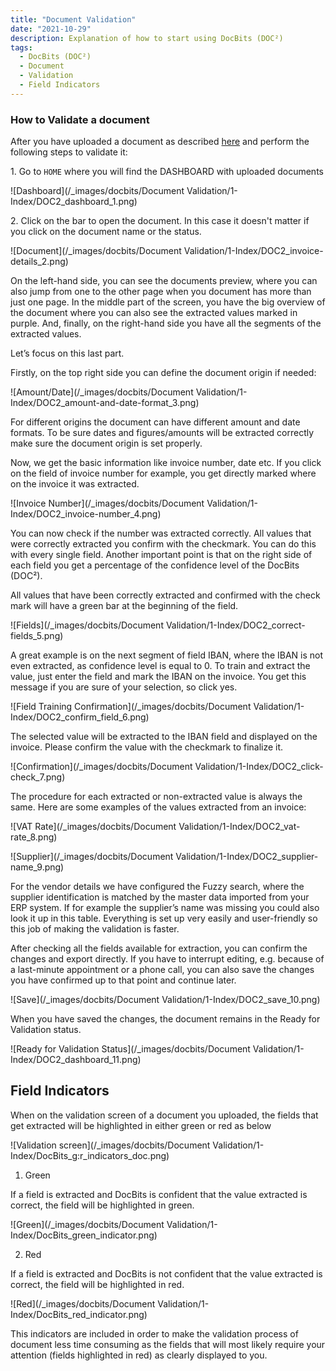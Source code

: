 ```yaml
---
title: "Document Validation"
date: "2021-10-29"
description: Explanation of how to start using DocBits (DOC²)
tags:
  - DocBits (DOC²)
  - Document
  - Validation
  - Field Indicators
---
```


### How to Validate a document

After you have uploaded a document as described [here](/docbits/dashboard/) and perform the following steps to validate it:

1\. Go to `HOME` where you will find the DASHBOARD with uploaded documents

![Dashboard](/_images/docbits/Document Validation/1-Index/DOC2_dashboard_1.png)

2\. Click on the bar to open the document. In this case it doesn't matter if you click on the document name or the status.

![Document](/_images/docbits/Document Validation/1-Index/DOC2_invoice-details_2.png)

On the left-hand side, you can see the documents preview, where you can also jump from one to the other page when you document has more than just one page. In the middle part of the screen, you have the big overview of the document where you can also see the extracted values marked in purple. And, finally, on the right-hand side you have all the segments of the extracted values.

Let’s focus on this last part.

Firstly, on the top right side you can define the document origin if needed:

![Amount/Date](/_images/docbits/Document Validation/1-Index/DOC2_amount-and-date-format_3.png)

For different origins the document can have different amount and date formats. To be sure dates and figures/amounts will be extracted correctly make sure the document origin is set properly.

Now, we get the basic information like invoice number, date etc. If you click on the field of invoice number for example, you get directly marked where on the invoice it was extracted.

![Invoice Number](/_images/docbits/Document Validation/1-Index/DOC2_invoice-number_4.png)

You can now check if the number was extracted correctly. All values that were correctly extracted you confirm with the checkmark. You can do this with every single field. Another important point is that on the right side of each field you get a percentage of the confidence level of the DocBits (DOC²).

All values that have been correctly extracted and confirmed with the check mark will have a green bar at the beginning of the field.

![Fields](/_images/docbits/Document Validation/1-Index/DOC2_correct-fields_5.png)

A great example is on the next segment of field IBAN, where the IBAN is not even extracted, as confidence level is equal to 0. To train and extract the value, just enter the field and mark the IBAN on the invoice. You get this message if you are sure of your selection, so click yes.

![Field Training Confirmation](/_images/docbits/Document Validation/1-Index/DOC2_confirm_field_6.png)

The selected value will be extracted to the IBAN field and displayed on the invoice. Please confirm the value with the checkmark to finalize it.

![Confirmation](/_images/docbits/Document Validation/1-Index/DOC2_click-check_7.png)

The procedure for each extracted or non-extracted value is always the same. Here are some examples of the values extracted from an invoice:

![VAT Rate](/_images/docbits/Document Validation/1-Index/DOC2_vat-rate_8.png)

![Supplier](/_images/docbits/Document Validation/1-Index/DOC2_supplier-name_9.png)

For the vendor details we have configured the Fuzzy search, where the supplier identification is matched by the master data imported from your ERP system. If for example the supplier’s name was missing you could also look it up in this table. Everything is set up very easily and user-friendly so this job of making the validation is faster.

After checking all the fields available for extraction, you can confirm the changes and export directly. If you have to interrupt editing, e.g. because of a last-minute appointment or a phone call, you can also save the changes you have confirmed up to that point and continue later.

![Save](/_images/docbits/Document Validation/1-Index/DOC2_save_10.png)

When you have saved the changes, the document remains in the Ready for Validation status.

![Ready for Validation Status](/_images/docbits/Document Validation/1-Index/DOC2_dashboard_11.png)

<!-- Find more details in the following sections: -->

## Field Indicators

When on the validation screen of a document you uploaded, the fields that get extracted will be highlighted in either green or red as below

![Validation screen](/_images/docbits/Document Validation/1-Index/DocBits_g:r_indicators_doc.png)

1. Green 

If a field is extracted and DocBits is confident that the value extracted is correct, the field will be highlighted in green.

![Green](/_images/docbits/Document Validation/1-Index/DocBits_green_indicator.png)

2. Red

If a field is extracted and DocBits is not confident that the value extracted is correct, the field will be highlighted in red.

![Red](/_images/docbits/Document Validation/1-Index/DocBits_red_indicator.png)

This indicators are included in order to make the validation process of document less time consuming as the fields that will most likely require your attention (fields highlighted in red) as clearly displayed to you.